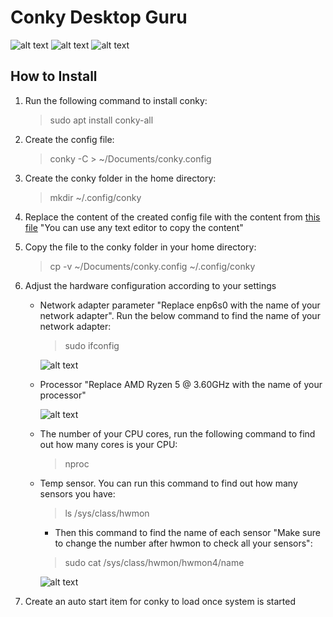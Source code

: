 # Conky Desktop Guru
![alt text](https://github.com/moabdrabou/Conky_Desktop_Guru/blob/main/HDD.png?raw=true)  ![alt text](https://github.com/moabdrabou/Conky_Desktop_Guru/blob/main/Network.png?raw=true)  ![alt text](https://github.com/moabdrabou/Conky_Desktop_Guru/blob/main/RamGpu.png?raw=true)
## How to Install
   1. Run the following command to install conky:
      > sudo apt install conky-all
   2. Create the config file:
      > conky -C > ~/Documents/conky.config
   3. Create the conky folder in the home directory:
      > mkdir ~/.config/conky
   4. Replace the content of the created config file with the content from [this file](https://github.com/moabdrabou/Conky_Desktop_Guru/blob/main/conky.config) "You can use any text editor to copy the content"
   5. Copy the file to the conky folder in your home directory:
      > cp -v ~/Documents/conky.config ~/.config/conky
   6. Adjust the hardware configuration according to your settings
      - Network adapter parameter "Replace enp6s0 with the name of your network adapter". Run the below command to find the name of your network adapter:
         > sudo ifconfig

           ![alt text](https://github.com/moabdrabou/Conky_Desktop_Guru/blob/main/Lan.png?raw=true)
      - Processor "Replace AMD Ryzen 5 @ 3.60GHz with the name of your processor" 

           ![alt text](https://github.com/moabdrabou/Conky_Desktop_Guru/blob/main/Processor.png?raw=true)

      - The number of your CPU cores, run the following command to find out how many cores is your CPU:
         > nproc
      - Temp sensor. You can run this command to find out how many sensors you have:
         > ls /sys/class/hwmon
        - Then this command to find the name of each sensor "Make sure to change the number after hwmon to check all your sensors":
         > sudo cat /sys/class/hwmon/hwmon4/name

           ![alt text](https://github.com/moabdrabou/Conky_Desktop_Guru/blob/main/Sensors.png?raw=true)

   7. Create an auto start item for conky to load once system is started



